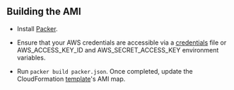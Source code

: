 ## Building the AMI

* Install [Packer](http://packer.io).

* Ensure that your AWS credentials are accessible via a [credentials](http://docs.aws.amazon.com/cli/latest/userguide/cli-chap-getting-started.html#cli-config-files) file or AWS_ACCESS_KEY_ID and AWS_SECRET_ACCESS_KEY environment variables.

* Run `packer build packer.json`. Once completed, update the CloudFormation [template](cfn.template)'s AMI map.